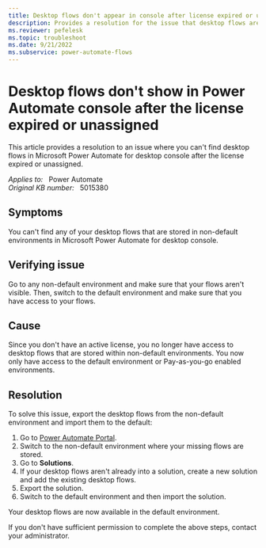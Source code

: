 ```yaml
---
title: Desktop flows don't appear in console after license expired or unassigned
description: Provides a resolution for the issue that desktop flows aren't visible if you don't have an active license in Power Automate for desktop.
ms.reviewer: pefelesk
ms.topic: troubleshoot
ms.date: 9/21/2022
ms.subservice: power-automate-flows
---
```

# Desktop flows don't show in Power Automate console after the license expired or unassigned

This article provides a resolution to an issue where you can't find desktop flows in Microsoft Power Automate for desktop console after the license expired or unassigned.

_Applies to:_ &nbsp; Power Automate  
_Original KB number:_ &nbsp; 5015380

## Symptoms

You can't find any of your desktop flows that are stored in non-default environments in Microsoft Power Automate for desktop console.

## Verifying issue

Go to any non-default environment and make sure that your flows aren't visible. Then, switch to the default environment and make sure that you have access to your flows.

## Cause

Since you don't have an active license, you no longer have access to desktop flows that are stored within non-default environments. You now only have access to the default environment or Pay-as-you-go enabled environments.

## Resolution

To solve this issue, export the desktop flows from the non-default environment and import them to the default:

1. Go to [Power Automate Portal](https://flow.microsoft.com).
2. Switch to the non-default environment where your missing flows are stored.
3. Go to **Solutions**.
4. If your desktop flows aren't already into a solution, create a new solution and add the existing desktop flows.
5. Export the solution.
6. Switch to the default environment and then import the solution.

Your desktop flows are now available in the default environment.

If you don't have sufficient permission to complete the above steps, contact your administrator.
